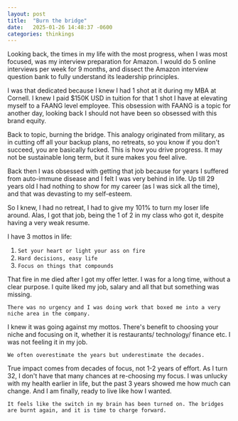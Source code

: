 ```yaml
---
layout: post
title:  "Burn the bridge"
date:   2025-01-26 14:48:37 -0600
categories: thinkings
---
```


Looking back, the times in my life with the most progress, when I was most focused, was my interview preparation for Amazon. I would do 5 online interviews per week for 9 months, and dissect the Amazon interview question bank to fully understand its leadership principles.

I was that dedicated because I knew I had 1 shot at it during my MBA at Cornell. I knew I paid $150K USD in tuition for that 1 shot I have at elevating myself to a FAANG level employee. This obsession with FAANG is a topic for another day, looking back I should not have been so obsessed with this brand equity.

Back to topic, burning the bridge. This analogy originated from military, as in cutting off all your backup plans, no retreats, so you know if you don't succeed, you are basically fucked. This is how you drive progress. It may not be sustainable long term, but it sure makes you feel alive.

Back then I was obsessed with getting that job because for years I suffered from auto-immune disease and I felt I was very behind in life. Up till 29 years old I had nothing to show for my career (as I was sick all the time), and that was devasting to my self-esteem. 

So I knew, I had no retreat, I had to give my 101% to turn my loser life around. Alas, I got that job, being the 1 of 2 in my class who got it, despite having a very weak resume.

I have 3 mottos in life:
1. `Set your heart or light your ass on fire`
2. `Hard decisions, easy life`
3. `Focus on things that compounds`

That fire in me died after I got my offer letter. I was for a long time, without a clear purpose. I quite liked my job, salary and all that but something was missing. 

`There was no urgency and I was doing work that boxed me into a very niche area in the company.` 

I knew it was going against my mottos. There's benefit to choosing your niche and focusing on it, whether it is restaurants/ technology/ finance etc. I was not feeling it in my job.

`We often overestimate the years but underestimate the decades.`

True impact comes from decades of focus, not 1-2 years of effort. As I turn 32, I don't have that many chances at re-choosing my focus. I was unlucky with my health earlier in life, but the past 3 years showed me how much can change. And I am finally, ready to live like how I wanted.

`It feels like the switch in my brain has been turned on. The bridges are burnt again, and it is time to charge forward.`




